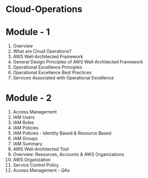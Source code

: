 # Cloud-Operations
# Module - 1 
1. Overview
2. What are Cloud Operations?
3. AWS Well-Architected Framework
4. General Design Principles of AWS Well-Architected Framework
5. Operational Excellence Principles
6. Operational Excellence Best Practices
7. Services Associated with Operational Excellence

# Module - 2
1. Access Management
2. IAM Users
3. IAM Roles
4. IAM Policies
5. IAM Policies - Identity Based & Resource Based
6. IAM Groups
7. IAM Summary
8. AWS Well-Architected Tool
9. Overview: Resources, Accounts & AWS Organizations
10. AWS Organization
11. Service Control Policy
12. Access Management - QAs
